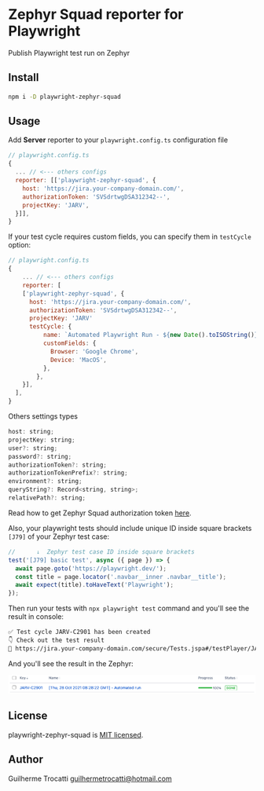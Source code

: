 # Zephyr Squad reporter for Playwright

Publish Playwright test run on Zephyr

## Install

```sh
npm i -D playwright-zephyr-squad
```

## Usage

Add **Server** reporter to your `playwright.config.ts` configuration file

```javascript
// playwright.config.ts
{
  ... // <--- others configs
  reporter: [['playwright-zephyr-squad', {
    host: 'https://jira.your-company-domain.com/',
    authorizationToken: 'SVSdrtwgDSA312342--',
    projectKey: 'JARV',
  }]],
}
```
If your test cycle requires custom fields, you can specify them in `testCycle` option:

```javascript
// playwright.config.ts
{
    ... // <--- others configs
    reporter: [
    ['playwright-zephyr-squad', {
      host: 'https://jira.your-company-domain.com/',
      authorizationToken: 'SVSdrtwgDSA312342--',
      projectKey: 'JARV'
      testCycle: {
          name: `Automated Playwright Run - ${new Date().toISOString()}`,
          customFields: {
            Browser: 'Google Chrome',
            Device: 'MacOS',
          },
        },
    }],
  ],
}
```

Others settings types

```javascript
host: string;
projectKey: string;
user?: string;
password?: string;
authorizationToken?: string;
authorizationTokenPrefix?: string;
environment?: string;
queryString?: Record<string, string>;
relativePath?: string;
```

Read how to get Zephyr Squad authorization token [here](https://support.smartbear.com/zephyr-squad-cloud/docs/en/rest-api/generate-api-access-token.html#:~:text=Click%20your%20Jira%20profile%20icon,to%20copy%20the%20access%20token.).

Also, your playwright tests should include unique ID inside square brackets `[J79]` of your Zephyr test case:

```typescript
//      ↓  Zephyr test case ID inside square brackets
test('[J79] basic test', async ({ page }) => {
  await page.goto('https://playwright.dev/');
  const title = page.locator('.navbar__inner .navbar__title');
  await expect(title).toHaveText('Playwright');
});
```

Then run your tests with `npx playwright test` command and you'll see the result in console:

```sh
✅ Test cycle JARV-C2901 has been created
👇 Check out the test result
🔗 https://jira.your-company-domain.com/secure/Tests.jspa#/testPlayer/JARV-C2901
```

And you'll see the result in the Zephyr:

![alt text](./assets/zephyr-result.png)

## License

playwright-zephyr-squad is [MIT licensed](./LICENSE).

## Author

Guilherme Trocatti <guilhermetrocatti@hotmail.com>
